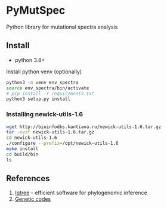 # PyMutSpec

Python library for mutational spectra analysis

<!-- Calculate mutational spectra using ancestral states from phylogenetic tree -->

## Install

- python 3.8+

Install python venv (optionally)

```bash
python3 -m venv env_spectra
source env_spectra/bin/activate
# pip install -r requirements.txt
python3 setup.py install
```

### Installing newick-utils-1.6

```bash
wget http://bioinfodbs.kantiana.ru/newick-utils-1.6.tar.gz
tar -xvzf newick-utils-1.6.tar.gz
cd newick-utils-1.6
./configure --prefix=/opt/newick-utils-1.6
make install
cd build/bin
ls
```

## References

1. [Iqtree](http://www.iqtree.org/) - efficient software for phylogenomic inference
2. [Genetic codes](https://www.ncbi.nlm.nih.gov/Taxonomy/Utils/wprintgc.cgi?chapter=tgencodes#SG1)
